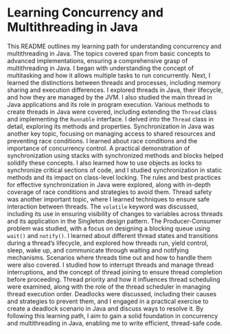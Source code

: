 # Learning Concurrency and Multithreading in Java

This README outlines my learning path for understanding concurrency and multithreading in Java. The topics covered span from basic concepts to advanced implementations, ensuring a comprehensive grasp of multithreading in Java. I began with understanding the concept of multitasking and how it allows multiple tasks to run concurrently. Next, I learned the distinctions between threads and processes, including memory sharing and execution differences. I explored threads in Java, their lifecycle, and how they are managed by the JVM. I also studied the main thread in Java applications and its role in program execution. Various methods to create threads in Java were covered, including extending the `Thread` class and implementing the `Runnable` interface. I delved into the `Thread` class in detail, exploring its methods and properties. Synchronization in Java was another key topic, focusing on managing access to shared resources and preventing race conditions. I learned about race conditions and the importance of concurrency control. A practical demonstration of synchronization using stacks with synchronized methods and blocks helped solidify these concepts. I also learned how to use objects as locks to synchronize critical sections of code, and I studied synchronization in static methods and its impact on class-level locking. The rules and best practices for effective synchronization in Java were explored, along with in-depth coverage of race conditions and strategies to avoid them. Thread safety was another important topic, where I learned techniques to ensure safe interaction between threads. The `volatile` keyword was discussed, including its use in ensuring visibility of changes to variables across threads and its application in the Singleton design pattern. The Producer-Consumer problem was studied, with a focus on designing a blocking queue using `wait()` and `notify()`. I learned about different thread states and transitions during a thread’s lifecycle, and explored how threads run, yield control, sleep, wake up, and communicate through waiting and notifying mechanisms. Scenarios where threads time out and how to handle them were also covered. I studied how to interrupt threads and manage thread interruptions, and the concept of thread joining to ensure thread completion before proceeding. Thread priority and how it influences thread scheduling were examined, along with the role of the thread scheduler in managing thread execution order. Deadlocks were discussed, including their causes and strategies to prevent them, and I engaged in a practical exercise to create a deadlock scenario in Java and discuss ways to resolve it. By following this learning path, I aim to gain a solid foundation in concurrency and multithreading in Java, enabling me to write efficient, thread-safe code.
